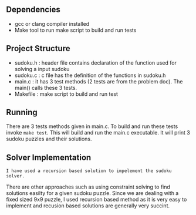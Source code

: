 


## Dependencies
   - gcc or clang compiler installed
   - Make tool to run make script to build and run tests
   

## Project Structure
   - sudoku.h : header file contains declaration of the function used for solving a input sudoku
   - sudoku.c : c file has the definition of the functions in sudoku.h
   - main.c   : it has 3 test methods (2 tests are from the problem doc). The  main() calls these 3 tests.
   - Makefile : make script to build and run test


## Running

There are 3 tests methods given in main.c. To build and run these tests invoke `make test`. 
This will build and run the main.c executable. It will print 3 sudoku puzzles and their solutions.

## Solver Implementation
	I have used a recursion based solution to impelement the sudoku solver. 
   There are other approaches such as using constraint solving to find solutions easilty for a given sudoku puzzle. 
   Since we are dealing with a fixed sized 9x9 puzzle, I used recursion based method as it is very easy to implement and recusion based solutions are generally very succint.


